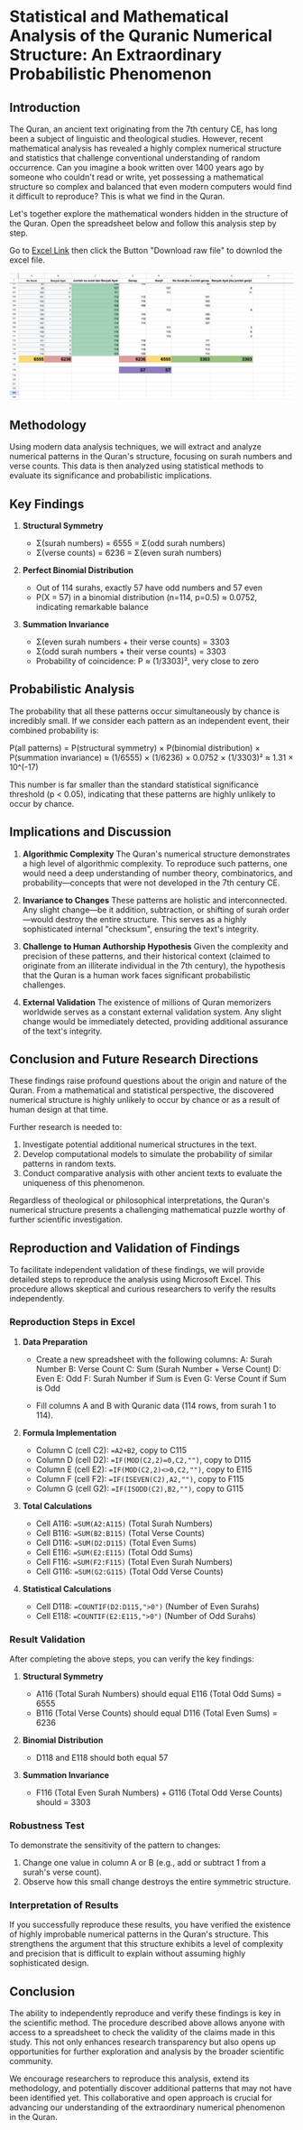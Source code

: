 # Statistical and Mathematical Analysis of the Quranic Numerical Structure: An Extraordinary Probabilistic Phenomenon

## Introduction

The Quran, an ancient text originating from the 7th century CE, has long been a subject of linguistic and theological studies. However, recent mathematical analysis has revealed a highly complex numerical structure and statistics that challenge conventional understanding of random occurrence. Can you imagine a book written over 1400 years ago by someone who couldn't read or write, yet possessing a mathematical structure so complex and balanced that even modern computers would find it difficult to reproduce? This is what we find in the Quran.

Let's together explore the mathematical wonders hidden in the structure of the Quran. Open the spreadsheet below and follow this analysis step by step.

Go to [Excel Link](https://github.com/mirzaakhena/Quran-Checksum/blob/main/Checksum-AlQuran-Table.xlsx) then click the Button "Download raw file" to downlod the excel file.

![Link Excel](https://github.com/mirzaakhena/Quran-Checksum/blob/main/Table-Screenshot.png)

## Methodology

Using modern data analysis techniques, we will extract and analyze numerical patterns in the Quran's structure, focusing on surah numbers and verse counts. This data is then analyzed using statistical methods to evaluate its significance and probabilistic implications.

## Key Findings

1. **Structural Symmetry**
   - Σ(surah numbers) = 6555 = Σ(odd surah numbers)
   - Σ(verse counts) = 6236 = Σ(even surah numbers)

2. **Perfect Binomial Distribution**
   - Out of 114 surahs, exactly 57 have odd numbers and 57 even
   - P(X = 57) in a binomial distribution (n=114, p=0.5) ≈ 0.0752, indicating remarkable balance

3. **Summation Invariance**
   - Σ(even surah numbers + their verse counts) = 3303
   - Σ(odd surah numbers + their verse counts) = 3303
   - Probability of coincidence: P ≈ (1/3303)², very close to zero

## Probabilistic Analysis

The probability that all these patterns occur simultaneously by chance is incredibly small. If we consider each pattern as an independent event, their combined probability is:

P(all patterns) = P(structural symmetry) × P(binomial distribution) × P(summation invariance)
               ≈ (1/6555) × (1/6236) × 0.0752 × (1/3303)²
               ≈ 1.31 × 10^(-17)

This number is far smaller than the standard statistical significance threshold (p < 0.05), indicating that these patterns are highly unlikely to occur by chance.

## Implications and Discussion

1. **Algorithmic Complexity**
   The Quran's numerical structure demonstrates a high level of algorithmic complexity. To reproduce such patterns, one would need a deep understanding of number theory, combinatorics, and probability—concepts that were not developed in the 7th century CE.

2. **Invariance to Changes**
   These patterns are holistic and interconnected. Any slight change—be it addition, subtraction, or shifting of surah order—would destroy the entire structure. This serves as a highly sophisticated internal "checksum", ensuring the text's integrity.

3. **Challenge to Human Authorship Hypothesis**
   Given the complexity and precision of these patterns, and their historical context (claimed to originate from an illiterate individual in the 7th century), the hypothesis that the Quran is a human work faces significant probabilistic challenges.

4. **External Validation**
   The existence of millions of Quran memorizers worldwide serves as a constant external validation system. Any slight change would be immediately detected, providing additional assurance of the text's integrity.

## Conclusion and Future Research Directions

These findings raise profound questions about the origin and nature of the Quran. From a mathematical and statistical perspective, the discovered numerical structure is highly unlikely to occur by chance or as a result of human design at that time.

Further research is needed to:
1. Investigate potential additional numerical structures in the text.
2. Develop computational models to simulate the probability of similar patterns in random texts.
3. Conduct comparative analysis with other ancient texts to evaluate the uniqueness of this phenomenon.

Regardless of theological or philosophical interpretations, the Quran's numerical structure presents a challenging mathematical puzzle worthy of further scientific investigation.

## Reproduction and Validation of Findings

To facilitate independent validation of these findings, we will provide detailed steps to reproduce the analysis using Microsoft Excel. This procedure allows skeptical and curious researchers to verify the results independently.

### Reproduction Steps in Excel

1. **Data Preparation**
   - Create a new spreadsheet with the following columns:
     A: Surah Number
     B: Verse Count
     C: Sum (Surah Number + Verse Count)
     D: Even
     E: Odd
     F: Surah Number if Sum is Even
     G: Verse Count if Sum is Odd

   - Fill columns A and B with Quranic data (114 rows, from surah 1 to 114).

2. **Formula Implementation**
   - Column C (cell C2): `=A2+B2`, copy to C115
   - Column D (cell D2): `=IF(MOD(C2,2)=0,C2,"")`, copy to D115
   - Column E (cell E2): `=IF(MOD(C2,2)<>0,C2,"")`, copy to E115
   - Column F (cell F2): `=IF(ISEVEN(C2),A2,"")`, copy to F115
   - Column G (cell G2): `=IF(ISODD(C2),B2,"")`, copy to G115

3. **Total Calculations**
   - Cell A116: `=SUM(A2:A115)` (Total Surah Numbers)
   - Cell B116: `=SUM(B2:B115)` (Total Verse Counts)
   - Cell D116: `=SUM(D2:D115)` (Total Even Sums)
   - Cell E116: `=SUM(E2:E115)` (Total Odd Sums)
   - Cell F116: `=SUM(F2:F115)` (Total Even Surah Numbers)
   - Cell G116: `=SUM(G2:G115)` (Total Odd Verse Counts)

4. **Statistical Calculations**
   - Cell D118: `=COUNTIF(D2:D115,">0")` (Number of Even Surahs)
   - Cell E118: `=COUNTIF(E2:E115,">0")` (Number of Odd Surahs)

### Result Validation

After completing the above steps, you can verify the key findings:

1. **Structural Symmetry**
   - A116 (Total Surah Numbers) should equal E116 (Total Odd Sums) = 6555
   - B116 (Total Verse Counts) should equal D116 (Total Even Sums) = 6236

2. **Binomial Distribution**
   - D118 and E118 should both equal 57

3. **Summation Invariance**
   - F116 (Total Even Surah Numbers) + G116 (Total Odd Verse Counts) should = 3303

### Robustness Test

To demonstrate the sensitivity of the pattern to changes:

1. Change one value in column A or B (e.g., add or subtract 1 from a surah's verse count).
2. Observe how this small change destroys the entire symmetric structure.

### Interpretation of Results

If you successfully reproduce these results, you have verified the existence of highly improbable numerical patterns in the Quran's structure. This strengthens the argument that this structure exhibits a level of complexity and precision that is difficult to explain without assuming highly sophisticated design.

## Conclusion

The ability to independently reproduce and verify these findings is key in the scientific method. The procedure described above allows anyone with access to a spreadsheet to check the validity of the claims made in this study. This not only enhances research transparency but also opens up opportunities for further exploration and analysis by the broader scientific community.

We encourage researchers to reproduce this analysis, extend its methodology, and potentially discover additional patterns that may not have been identified yet. This collaborative and open approach is crucial for advancing our understanding of the extraordinary numerical phenomenon in the Quran.